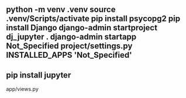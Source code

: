 python -m venv .venv
source .venv/Scripts/activate
pip install psycopg2
pip install Django
django-admin startproject dj_jupyter .
django-admin startapp Not_Specified
project/settings.py INSTALLED_APPS 'Not_Specified'
----------------------------------------
pip install jupyter
-------------------

app/views.py